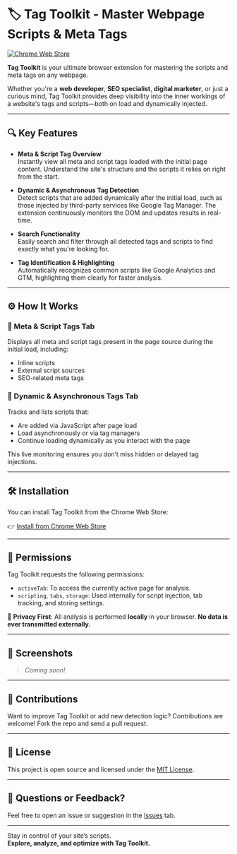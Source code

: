 # 🏷️ Tag Toolkit - Master Webpage Scripts & Meta Tags

[![Chrome Web Store](https://img.shields.io/chrome-web-store/v/mpoegcemmmhoicofmmleaegbbnljlkob?label=Chrome%20Web%20Store)](https://chromewebstore.google.com/detail/tag-toolkit/mpoegcemmmhoicofmmleaegbbnljlkob)

**Tag Toolkit** is your ultimate browser extension for mastering the scripts and meta tags on any webpage.

Whether you're a **web developer**, **SEO specialist**, **digital marketer**, or just a curious mind, Tag Toolkit provides deep visibility into the inner workings of a website's tags and scripts—both on load and dynamically injected.

---

## 🔍 Key Features

- **Meta & Script Tag Overview**  
  Instantly view all meta and script tags loaded with the initial page content. Understand the site's structure and the scripts it relies on right from the start.

- **Dynamic & Asynchronous Tag Detection**  
  Detect scripts that are added dynamically after the initial load, such as those injected by third-party services like Google Tag Manager. The extension continuously monitors the DOM and updates results in real-time.

- **Search Functionality**  
  Easily search and filter through all detected tags and scripts to find exactly what you're looking for.

- **Tag Identification & Highlighting**  
  Automatically recognizes common scripts like Google Analytics and GTM, highlighting them clearly for faster analysis.

---

## ⚙️ How It Works

### 🧱 Meta & Script Tags Tab
Displays all meta and script tags present in the page source during the initial load, including:
- Inline scripts
- External script sources
- SEO-related meta tags

### 🚀 Dynamic & Asynchronous Tags Tab
Tracks and lists scripts that:
- Are added via JavaScript after page load
- Load asynchronously or via tag managers
- Continue loading dynamically as you interact with the page

This live monitoring ensures you don’t miss hidden or delayed tag injections.

---

## 🛠️ Installation

You can install Tag Toolkit from the Chrome Web Store:

👉 [Install from Chrome Web Store](https://chromewebstore.google.com/detail/tag-toolkit/mpoegcemmmhoicofmmleaegbbnljlkob)

---

## 🔐 Permissions

Tag Toolkit requests the following permissions:
- `activeTab`: To access the currently active page for analysis.
- `scripting`, `tabs`, `storage`: Used internally for script injection, tab tracking, and storing settings.

📌 **Privacy First**: All analysis is performed **locally** in your browser. **No data is ever transmitted externally.**

---

## 📸 Screenshots

> _Coming soon!_

---

## 🤝 Contributions

Want to improve Tag Toolkit or add new detection logic? Contributions are welcome! Fork the repo and send a pull request.

---

## 📄 License

This project is open source and licensed under the [MIT License](LICENSE).

---

## 💬 Questions or Feedback?

Feel free to open an issue or suggestion in the [Issues](../../issues) tab.

---

Stay in control of your site’s scripts.  
**Explore, analyze, and optimize with Tag Toolkit.**
